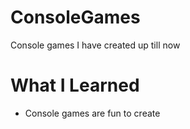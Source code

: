 # ConsoleGames
Console games I have created up till now

# What I Learned

* Console games are fun to create
